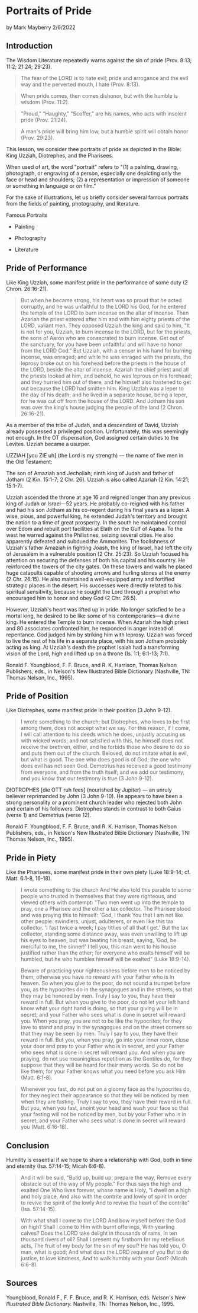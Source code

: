 # Portraits of Pride

by Mark Mayberry
2/6/2022

## Introduction

The Wisdom Literature repeatedly warns against the sin of pride (Prov. 8:13; 11:2; 21:24; 29:23).

> The fear of the LORD is to hate evil; pride and arrogance and the evil way and the perverted mouth, I hate (Prov. 8:13).

> When pride comes, then comes dishonor, but with the humble is wisdom (Prov. 11:2).

> "Proud," "Haughty," "Scoffer," are his names, who acts with insolent pride (Prov. 21:24).

> A man's pride will bring him low, but a humble spirit will obtain honor (Prov. 29:23).

This lesson, we consider thee portraits of pride as depicted in the Bible: King Uzziah, Diotrephes, and the Pharisees.

When used of art, the word "portrait" refers to "(1) a painting, drawing, photograph, or engraving of a person, especially one depicting only the face or head and shoulders; (2) a representation or impression of someone or something in language or on film."

For the sake of illustrations, let us briefly consider several famous portraits from the fields of painting, photography, and literature.

Famous Portraits

- Painting

- Photography

- Literature


## Pride of Performance

Like King Uzziah, some manifest pride in the performance of some duty (2 Chron. 26:16-21).

> But when he became strong, his heart was so proud that he acted corruptly, and he was unfaithful to the LORD his God, for he entered the temple of the LORD to burn incense on the altar of incense. Then Azariah the priest entered after him and with him eighty priests of the LORD, valiant men. They opposed Uzziah the king and said to him, "It is not for you, Uzziah, to burn incense to the LORD, but for the priests, the sons of Aaron who are consecrated to burn incense. Get out of the sanctuary, for you have been unfaithful and will have no honor from the LORD God." But Uzziah, with a censer in his hand for burning incense, was enraged; and while he was enraged with the priests, the leprosy broke out on his forehead before the priests in the house of the LORD, beside the altar of incense. Azariah the chief priest and all the priests looked at him, and behold, he was leprous on his forehead; and they hurried him out of there, and he himself also hastened to get out because the LORD had smitten him. King Uzziah was a leper to the day of his death; and he lived in a separate house, being a leper, for he was cut off from the house of the LORD. And Jotham his son was over the king's house judging the people of the land (2 Chron. 26:16-21).

As a member of the tribe of Judah, and a descendant of David, Uzziah already possessed a privileged position. Unfortunately, this was seemingly not enough. In the OT dispensation, God assigned certain duties to the Levites.  Uzziah became a usurper.

UZZIAH [you ZIE uh] (the Lord is my strength) — the name of five men in the Old Testament:

The son of Amaziah and Jecholiah; ninth king of Judah and father of Jotham (2 Kin. 15:1-7; 2 Chr. 26). Uzziah is also called Azariah (2 Kin. 14:21; 15:1-7).

Uzziah ascended the throne at age 16 and reigned longer than any previous king of Judah or Israel—52 years. He probably co-reigned with his father and had his son Jotham as his co-regent during his final years as a leper. A wise, pious, and powerful king, he extended Judah's territory and brought the nation to a time of great prosperity. In the south he maintained control over Edom and rebuilt port facilities at Elath on the Gulf of Aqaba. To the west he warred against the Philistines, seizing several cities. He also apparently defeated and subdued the Ammonites.
The foolishness of Uzziah's father Amaziah in fighting Joash, the king of Israel, had left the city of Jerusalem in a vulnerable position (2 Chr. 25:23). So Uzziah focused his attention on securing the defenses of both his capital and his country. He reinforced the towers of the city gates. On these towers and walls he placed huge catapults capable of shooting arrows and hurling stones at the enemy (2 Chr. 26:15). He also maintained a well-equipped army and fortified strategic places in the desert. His successes were directly related to his spiritual sensitivity, because he sought the Lord through a prophet who encouraged him to honor and obey God (2 Chr. 26:5).

However, Uzziah's heart was lifted up in pride. No longer satisfied to be a mortal king, he desired to be like some of his contemporaries—a divine king. He entered the Temple to burn incense. When Azariah the high priest and 80 associates confronted him, he responded in anger instead of repentance. God judged him by striking him with leprosy. Uzziah was forced to live the rest of his life in a separate place, with his son Jotham probably acting as king. At Uzziah's death the prophet Isaiah had a transforming vision of the Lord, high and lifted up on a throne (Is. 1:1; 6:1-13; 7:1).

Ronald F. Youngblood, F. F. Bruce, and R. K. Harrison, Thomas Nelson Publishers, eds., in Nelson's New Illustrated Bible Dictionary (Nashville, TN: Thomas Nelson, Inc., 1995).

## Pride of Position

Like Diotrephes, some manifest pride in their position (3 John 9-12).

> I wrote something to the church; but Diotrephes, who loves to be first among them, does not accept what we say. For this reason, if I come, I will call attention to his deeds which he does, unjustly accusing us with wicked words; and not satisfied with this, he himself does not receive the brethren, either, and he forbids those who desire to do so and puts them out of the church. Beloved, do not imitate what is evil, but what is good. The one who does good is of God; the one who does evil has not seen God. Demetrius has received a good testimony from everyone, and from the truth itself; and we add our testimony, and you know that our testimony is true (3 John 9-12).

DIOTROPHES [die OTT ruh fees] (nourished by Jupiter) — an unruly believer reprimanded by John (3 John 9-10). He appears to have been a strong personality or a prominent church leader who rejected both John and certain of his followers. Diotrophes stands in contrast to both Gaius (verse 1) and Demetrius (verse 12).

Ronald F. Youngblood, F. F. Bruce, and R. K. Harrison, Thomas Nelson Publishers, eds., in Nelson's New Illustrated Bible Dictionary (Nashville, TN: Thomas Nelson, Inc., 1995).

## Pride in Piety

Like the Pharisees, some manifest pride in their own piety (Luke 18:9-14; cf. Matt. 6:1-8, 16-18).

> I wrote something to the church And He also told this parable to some people who trusted in themselves that they were righteous, and viewed others with contempt: "Two men went up into the temple to pray, one a Pharisee and the other a tax collector. The Pharisee stood and was praying this to himself: 'God, I thank You that I am not like other people: swindlers, unjust, adulterers, or even like this tax collector. 'I fast twice a week; I pay tithes of all that I get.' But the tax collector, standing some distance away, was even unwilling to lift up his eyes to heaven, but was beating his breast, saying, 'God, be merciful to me, the sinner!' I tell you, this man went to his house justified rather than the other; for everyone who exalts himself will be humbled, but he who humbles himself will be exalted" (Luke 18:9-14).

> Beware of practicing your righteousness before men to be noticed by them; otherwise you have no reward with your Father who is in heaven. So when you give to the poor, do not sound a trumpet before you, as the hypocrites do in the synagogues and in the streets, so that they may be honored by men. Truly I say to you, they have their reward in full. But when you give to the poor, do not let your left hand know what your right hand is doing, so that your giving will be in secret; and your Father who sees what is done in secret will reward you. When you pray, you are not to be like the hypocrites; for they love to stand and pray in the synagogues and on the street corners so that they may be seen by men. Truly I say to you, they have their reward in full. But you, when you pray, go into your inner room, close your door and pray to your Father who is in secret, and your Father who sees what is done in secret will reward you. And when you are praying, do not use meaningless repetition as the Gentiles do, for they suppose that they will be heard for their many words. So do not be like them; for your Father knows what you need before you ask Him (Matt. 6:1-8).

> Whenever you fast, do not put on a gloomy face as the hypocrites do, for they neglect their appearance so that they will be noticed by men when they are fasting. Truly I say to you, they have their reward in full. But you, when you fast, anoint your head and wash your face so that your fasting will not be noticed by men, but by your Father who is in secret; and your Father who sees what is done in secret will reward you (Matt. 6:16-18).

## Conclusion

Humility is essential if we hope to share a relationship with God, both in time and eternity (Isa. 57:14-15; Micah 6:6-8).

> And it will be said, "Build up, build up, prepare the way, Remove every obstacle out of the way of My people." For thus says the high and exalted One Who lives forever, whose name is Holy, "I dwell on a high and holy place, And also with the contrite and lowly of spirit In order to revive the spirit of the lowly And to revive the heart of the contrite" (Isa. 57:14-15).

> With what shall I come to the LORD And bow myself before the God on high? Shall I come to Him with burnt offerings, With yearling calves? Does the LORD take delight in thousands of rams, In ten thousand rivers of oil? Shall I present my firstborn for my rebellious acts, The fruit of my body for the sin of my soul? He has told you, O man, what is good; And what does the LORD require of you But to do justice, to love kindness, And to walk humbly with your God? (Micah 6:6-8).

## Sources

Youngblood, Ronald F., F. F. Bruce, and R. K. Harrison, eds. *Nelson's New Illustrated Bible Dictionary.* Nashville, TN: Thomas Nelson, Inc., 1995.

